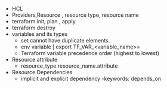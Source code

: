 - HCL
- Providers,Resource , resource type, resource name
- terraform init, plan , apply
- terraform destroy
- variables and its types
    - set cannot have duplicate elements.
    - env variable  [ export TF_VAR_<variable_name>=<value>
    - Terraform variable precedence order (highest to lowest)
- Resource attribute
    - resource_type.resource_name.attribute
- Resource Dependencies
     - implicit and explicit dependency
     -keywords: depends_on
